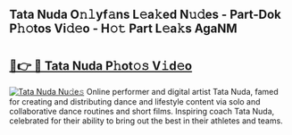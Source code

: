 ## Tata Nuda O𝚗𝚕yf𝚊ns L𝚎a𝚔ed N𝚞𝚍es - Part-Dok P𝚑𝚘tos Vi𝚍𝚎o - H𝚘𝚝 Part L𝚎a𝚔s AgaNM

# <h2><a href="http://kf6cvp.oniu.top/?m=Tata+Nuda">🔗👉 🔴 Tata Nuda P𝚑ot𝚘𝚜 V𝚒d𝚎o</a></h2>

[![Tata Nuda Nu𝚍e𝚜](https://i.imgur.com/0qMVB7G.gif)](http://kf6cvp.oniu.top/?m=Tata+Nuda)
Online performer and digital artist Tata Nuda, famed for creating and distributing dance and lifestyle content via solo and collaborative dance routines and short films. Inspiring coach Tata Nuda, celebrated for their ability to bring out the best in their athletes and teams.  
